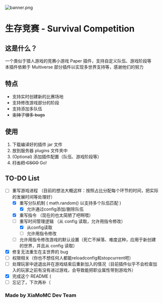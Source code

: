 ![banner.png](https://bu.dusays.com/2022/09/25/632ffe6cb4c6b.png)
# 生存竞赛 - Survival Competition
## 这是什么？
一个类似于猎人游戏的竞赛小游戏 Paper 插件，支持自定义队伍、游戏阶段等  
本插件依赖于 Multiverse 部分插件以实现多世界支持等，感谢他们的努力  

## 特点
+ 支持实时创建新的比赛场地
+ 支持修改游戏部分的阶段
+ 支持添加多队伍
+ ~~支持了很多 bugs~~

## 使用
1. 下载编译好的插件 jar 文件
2. 放到服务器 plugins 文件夹中
3. (Optional) 添加插件配置（队伍、游戏阶段等）
4. ~~打五把 CSGO~~ Go!

## TO-DO List
- [ ] 重写游戏进程 （目前的想法大概这样：按照占比分配每个环节的时间，把实际的发展时间等处理好）
  - [x] 重写分队机制 ( math.random() 以支持多个队伍匹配 )
    - [x] 允许通过config添加/删除队伍
  - [x] 重写指令 （现在的也太简陋了吧啊喂）
  - [ ] 重写时间管理逻辑 （从 config 读取，允许用指令修改）
    - [x] 从config读取
    - [ ] 允许用指令修改
  - [ ] 允许用指令修改游戏的默认设置（死亡不掉落、难度这种，应用于新创建的世界，并且从 config 读取）
- [x] 修复无法重生在主世界的 bug
- [ ] 权限相关（你也不想任何人都能reloadconfig和stopcurrent吧）
- [ ] 处理玩家中途退出并在游戏结束后重新加入的情况（目前插件似乎不会检查加入的玩家之前有没有进过游戏，会导致能把职业属性带到游戏外）
- [x] 完成这个 README (
- [ ] 忘记了，下次再补（

### Made by XiaMoMC Dev Team
